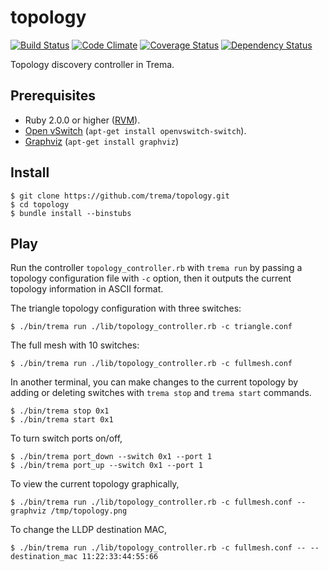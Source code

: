 topology
========
[![Build Status](http://img.shields.io/travis/trema/topology/develop.svg?style=flat)][travis]
[![Code Climate](http://img.shields.io/codeclimate/github/trema/topology.svg?style=flat)][codeclimate]
[![Coverage Status](http://img.shields.io/codeclimate/coverage/github/trema/topology.svg?style=flat)][codeclimate]
[![Dependency Status](http://img.shields.io/gemnasium/trema/topology.svg?style=flat)][gemnasium]

Topology discovery controller in Trema.

[travis]: http://travis-ci.org/trema/topology
[codeclimate]: https://codeclimate.com/github/trema/topology
[gemnasium]: https://gemnasium.com/trema/topology


Prerequisites
-------------

* Ruby 2.0.0 or higher ([RVM][rvm]).
* [Open vSwitch][openvswitch] (`apt-get install openvswitch-switch`).
* [Graphviz][graphviz] (`apt-get install graphviz`)

[rvm]: https://rvm.io/
[openvswitch]: https://openvswitch.org/
[graphviz]: http://www.graphviz.org/


Install
-------

```
$ git clone https://github.com/trema/topology.git
$ cd topology
$ bundle install --binstubs
```


Play
----

Run the controller `topology_controller.rb` with `trema run` by
passing a topology configuration file with `-c` option, then it
outputs the current topology information in ASCII format.

The triangle topology configuration with three switches:

```
$ ./bin/trema run ./lib/topology_controller.rb -c triangle.conf
```

The full mesh with 10 switches:

```
$ ./bin/trema run ./lib/topology_controller.rb -c fullmesh.conf
```

In another terminal, you can make changes to the current topology by
adding or deleting switches with `trema stop` and `trema start` commands.

```
$ ./bin/trema stop 0x1
$ ./bin/trema start 0x1
```

To turn switch ports on/off,

```
$ ./bin/trema port_down --switch 0x1 --port 1
$ ./bin/trema port_up --switch 0x1 --port 1
```

To view the current topology graphically,

```
$ ./bin/trema run ./lib/topology_controller.rb -c fullmesh.conf -- graphviz /tmp/topology.png
```

To change the LLDP destination MAC,

```
$ ./bin/trema run ./lib/topology_controller.rb -c fullmesh.conf -- --destination_mac 11:22:33:44:55:66
```
